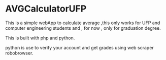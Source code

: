 # AVGCalculatorUFP
This is a simple webApp to calculate average ,this only works for UFP and computer engineering students and , for now , only for graduation degree.  

This is built with php and python.  

 python is use to verify your account and get grades using web scraper robobrowser.

